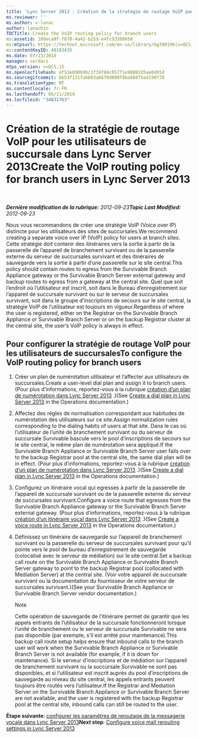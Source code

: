```yaml
---
title: 'Lync Server 2013 : Création de la stratégie de routage VoIP pour les utilisateurs de succursale'
ms.reviewer: ''
ms.author: v-lanac
author: lanachin
TOCTitle: Create the VoIP routing policy for branch users
ms:assetid: 10deca9f-f870-4a42-b25d-e4fc53108658
ms:mtpsurl: https://technet.microsoft.com/en-us/library/Gg398196(v=OCS.15)
ms:contentKeyID: 48183435
ms.date: 07/23/2014
manager: serdars
mtps_version: v=OCS.15
ms.openlocfilehash: 4f53e69069bc1f39f84c057f1e90882d5ae0d65d
ms.sourcegitcommit: bb53f131fabb03a66f0d000f8ba668fbad190778
ms.translationtype: MT
ms.contentlocale: fr-FR
ms.lasthandoff: 05/11/2019
ms.locfileid: "34831763"
---
```

<div data-xmlns="http://www.w3.org/1999/xhtml">

<div class="topic" data-xmlns="http://www.w3.org/1999/xhtml" data-msxsl="urn:schemas-microsoft-com:xslt" data-cs="http://msdn.microsoft.com/en-us/">

<div data-asp="http://msdn2.microsoft.com/asp">

# <a name="create-the-voip-routing-policy-for-branch-users-in-lync-server-2013"></a><span data-ttu-id="3128c-102">Création de la stratégie de routage VoIP pour les utilisateurs de succursale dans Lync Server 2013</span><span class="sxs-lookup"><span data-stu-id="3128c-102">Create the VoIP routing policy for branch users in Lync Server 2013</span></span>

</div>

<div id="mainSection">

<div id="mainBody">

<span> </span>

<span data-ttu-id="3128c-103">_**Dernière modification de la rubrique:** 2012-09-23_</span><span class="sxs-lookup"><span data-stu-id="3128c-103">_**Topic Last Modified:** 2012-09-23_</span></span>

<span data-ttu-id="3128c-104">Nous vous recommandons de créer une stratégie VoIP (Voice over IP) distincte pour les utilisateurs des sites de succursales.</span><span class="sxs-lookup"><span data-stu-id="3128c-104">We recommend creating a separate voice over IP (VoIP) policy for users at branch sites.</span></span> <span data-ttu-id="3128c-105">Cette stratégie doit contenir des itinéraires vers la sortie à partir de la passerelle de l’appareil de branchement survivant ou de la passerelle externe du serveur de succursales survivant et des itinéraires de sauvegarde vers la sortie à partir d’une passerelle sur le site central.</span><span class="sxs-lookup"><span data-stu-id="3128c-105">This policy should contain routes to egress from the Survivable Branch Appliance gateway or the Survivable Branch Server external gateway and backup routes to egress from a gateway at the central site.</span></span> <span data-ttu-id="3128c-106">Quel que soit l’endroit où l’utilisateur est inscrit, soit dans le Bureau d’enregistrement sur l’appareil de succursale survivant ou sur le serveur de succursales survivant, soit dans le groupe d’inscriptions de secours sur le site central, la stratégie VoIP de l’utilisateur est toujours en vigueur.</span><span class="sxs-lookup"><span data-stu-id="3128c-106">Regardless of where the user is registered, either on the Registrar on the Survivable Branch Appliance or Survivable Branch Server or on the backup Registrar cluster at the central site, the user’s VoIP policy is always in effect.</span></span>

<div>

## <a name="to-configure-the-voip-routing-policy-for-branch-users"></a><span data-ttu-id="3128c-107">Pour configurer la stratégie de routage VoIP pour les utilisateurs de succursales</span><span class="sxs-lookup"><span data-stu-id="3128c-107">To configure the VoIP routing policy for branch users</span></span>

1.  <span data-ttu-id="3128c-108">Créer un plan de numérotation utilisateur et l’affecter aux utilisateurs de succursales.</span><span class="sxs-lookup"><span data-stu-id="3128c-108">Create a user-level dial plan and assign it to branch users.</span></span> <span data-ttu-id="3128c-109">(Pour plus d’informations, reportez-vous à la rubrique [création d’un plan de numérotation dans Lync Server 2013](lync-server-2013-create-a-dial-plan.md) .)</span><span class="sxs-lookup"><span data-stu-id="3128c-109">(See [Create a dial plan in Lync Server 2013](lync-server-2013-create-a-dial-plan.md) in the Operations documentation.)</span></span>

2.  <span data-ttu-id="3128c-110">Affectez des règles de normalisation correspondant aux habitudes de numérotation des utilisateurs sur ce site.</span><span class="sxs-lookup"><span data-stu-id="3128c-110">Assign normalization rules corresponding to the dialing habits of users at that site.</span></span> <span data-ttu-id="3128c-111">Dans le cas où l’utilisateur de l’unité de branchement survivant ou du serveur de succursale Survivable bascule vers le pool d’inscriptions de secours sur le site central, le même plan de numérotation sera appliqué.</span><span class="sxs-lookup"><span data-stu-id="3128c-111">If the Survivable Branch Appliance or Survivable Branch Server user fails over to the backup Registrar pool at the central site, the same dial plan will be in effect.</span></span> <span data-ttu-id="3128c-112">(Pour plus d’informations, reportez-vous à la rubrique [création d’un plan de numérotation dans Lync Server 2013](lync-server-2013-create-a-dial-plan.md) .)</span><span class="sxs-lookup"><span data-stu-id="3128c-112">(See [Create a dial plan in Lync Server 2013](lync-server-2013-create-a-dial-plan.md) in the Operations documentation.)</span></span>

3.  <span data-ttu-id="3128c-113">Configurez un itinéraire vocal qui egresses à partir de la passerelle de l’appareil de succursale survivant ou de la passerelle externe du serveur de succursales survivant.</span><span class="sxs-lookup"><span data-stu-id="3128c-113">Configure a voice route that egresses from the Survivable Branch Appliance gateway or the Survivable Branch Server external gateway.</span></span> <span data-ttu-id="3128c-114">(Pour plus d’informations, reportez-vous à la rubrique [création d’un itinéraire vocal dans Lync Server 2013](lync-server-2013-create-a-voice-route.md) .)</span><span class="sxs-lookup"><span data-stu-id="3128c-114">(See [Create a voice route in Lync Server 2013](lync-server-2013-create-a-voice-route.md) in the Operations documentation.)</span></span>

4.  <span data-ttu-id="3128c-115">Définissez un itinéraire de sauvegarde sur l’appareil de branchement survivant ou la passerelle du serveur de succursales survivant pour qu’il pointe vers le pool de bureau d’enregistrement de sauvegarde (colocalisé avec le serveur de médiation) sur le site central.</span><span class="sxs-lookup"><span data-stu-id="3128c-115">Set a backup call route on the Survivable Branch Appliance or Survivable Branch Server gateway to point to the backup Registrar pool (collocated with Mediation Server) at the central site.</span></span> <span data-ttu-id="3128c-116">(Voir votre appareil de succursale survivant ou la documentation du fournisseur de votre serveur de succursales survivant.)</span><span class="sxs-lookup"><span data-stu-id="3128c-116">(See your Survivable Branch Appliance or Survivable Branch Server vendor documentation.)</span></span>
    
    <div>
    

    > [!NOTE]  
    > <span data-ttu-id="3128c-117">Cette opération de sauvegarde de l’itinéraire permet de garantir que les appels entrants de l’utilisateur de la succursale fonctionneront lorsque l’unité de branchement ou le serveur de succursale Survivable ne sera pas disponible (par exemple, s’il est arrêté pour maintenance).</span><span class="sxs-lookup"><span data-stu-id="3128c-117">This backup call route setup helps ensure that inbound calls to the branch user will work when the Survivable Branch Appliance or Survivable Branch Server is not available (for example, if it is down for maintenance).</span></span> <span data-ttu-id="3128c-118">Si le serveur d’inscriptions et de médiation sur l’appareil de branchement survivant ou la succursale Survivable ne sont pas disponibles, et si l’utilisateur est inscrit auprès du pool d’inscriptions de sauvegarde au niveau du site central, les appels entrants peuvent toujours être routés vers l’utilisateur.</span><span class="sxs-lookup"><span data-stu-id="3128c-118">If the Registrar and Mediation Server on the Survivable Branch Appliance or Survivable Branch Server are not available, and the user is registered with the backup Registrar pool at the central site, inbound calls can still be routed to the user.</span></span>

    
    </div>

<span data-ttu-id="3128c-119">**Étape suivante**: [configurer les paramètres de reroutage de la messagerie vocale dans Lync Server 2013](lync-server-2013-configure-voice-mail-rerouting-settings.md)</span><span class="sxs-lookup"><span data-stu-id="3128c-119">**Next step**: [Configure voice mail rerouting settings in Lync Server 2013](lync-server-2013-configure-voice-mail-rerouting-settings.md)</span></span>

</div>

</div>

<span> </span>

</div>

</div>

</div>

